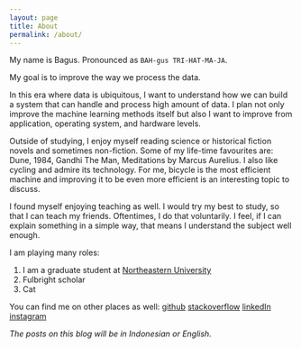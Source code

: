 ```yaml
---
layout: page
title: About
permalink: /about/
---
```


My name is Bagus. Pronounced as `BAH-gus TRI-HAT-MA-JA`.

My goal is to improve the way we process the data. 

In this era where data is ubiquitous, I want to understand how we can build a system that can handle and process high amount of data. I plan not only improve the machine learning methods itself but also I want to improve from application, operating system, and hardware levels.

Outside of studying, I enjoy myself reading science or historical fiction novels and sometimes non-fiction. Some of my life-time favourites are: Dune, 1984, Gandhi The Man, Meditations by Marcus Aurelius. I also like cycling and admire its technology. For me, bicycle is the most efficient machine and improving it to be even more efficient is an interesting topic to discuss.

I found myself enjoying teaching as well. I would try my best to study, so that I can teach my friends. Oftentimes, I do that voluntarily. I feel, if I can explain something in a simple way, that means I understand the subject well enough.

I am playing many roles:
1. I am a graduate student at [Northeastern University](https://ccis.northeastern.edu)
2. Fulbright scholar
3. Cat

You can find me on other places as well:
[github](github.com/prdx) 
[stackoverflow](https://stackoverflow.com/users/2229504/bagus-trihatmaja)
[linkedIn](https://www.linkedin.com/in/bagustrihatmaja/)
[instagram](https://www.instagram.com/bagustrihatmaja/)

*The posts on this blog will be in Indonesian or English.*

